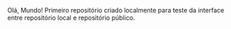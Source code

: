 Olá, Mundo!
Primeiro repositório criado localmente para teste da interface entre repositório local e repositório público.
